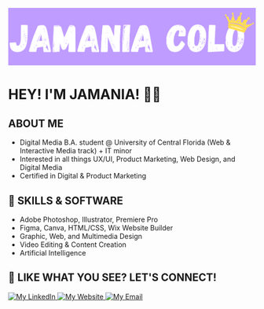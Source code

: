 ![My Header](./github-banner.png)

# HEY! I'M JAMANIA! ✌🏾 

## ABOUT ME

- Digital Media B.A. student @ University of Central Florida (Web & Interactive Media track) + IT minor
- Interested in all things UX/UI, Product Marketing, Web Design, and Digital Media
- Certified in Digital & Product Marketing

## 🎯 SKILLS & SOFTWARE

- Adobe Photoshop, Illustrator, Premiere Pro
- Figma, Canva, HTML/CSS, Wix Website Builder
- Graphic, Web, and Multimedia Design
- Video Editing & Content Creation
- Artificial Intelligence

## 🤝 LIKE WHAT YOU SEE? LET'S CONNECT!

<a href="https://www.linkedin.com/in/jamaniacolo/">
  <img src="https://i.pinimg.com/564x/ba/08/c4/ba08c4f71598c305c3294d588a955d73.jpg" 
       alt="My LinkedIn" 
       width="100" height="100">
</a> 
<a href="https://jamaniacolo.wixsite.com/portfolio">
  <img src="https://i.pinimg.com/564x/8a/d2/78/8ad2782d8b97a2d4f95951e9cf74eb3b.jpg" 
       alt="My Website" 
       width="100" height="100">
</a>
<a href="mailto:jamaniac1398@gmail.com?subject=Hello%20Jamania!%20I%20saw%20your%20GitHub!">
  <img src="https://i.pinimg.com/736x/c7/18/de/c718dee5b3d1db45f058d366ae7ad6f1.jpg" 
       alt="My Email" 
       width="100" height="100">
</a>


